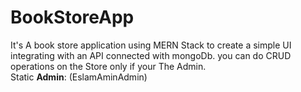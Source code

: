 # BookStoreApp
  It's A book store application using MERN Stack to create a simple UI integrating with an API
                    connected with mongoDb. you can
                    do CRUD operations on the Store only if your The Admin.
                    <br>
                    Static <b>Admin</b>: (EslamAminAdmin)
